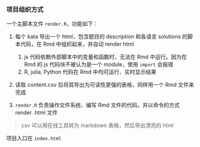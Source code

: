 ### 项目组织方式

一个主脚本文件 `render.R`，功能如下：

1. 每个 kata 导出一个 html，包含题目的 description 和各语言 solutions 的脚本代码，在 Rmd 中组织起来，并自动 render html
   1. js 代码依赖外部脚本中的变量和函数时，无法在 Rmd 中运行。因为在 Rmd 的 js 代码块不被认为是一个 module，使用 `import` 会报错
   2. R, julia, Python 代码在 Rmd 中均可运行、实时显示结果

2. 读取 content.csv 后将其导出为可读性更强的表格，同样用一个 Rmd 文件来完成
3. `render.R` 负责操作文件系统、编写 Rmd 文件的代码，并以命令的方式 render .html 文件

> csv 可以用在线工具转为 markdown 表格，然后导出漂亮的 html



项目入口在 `index.html`